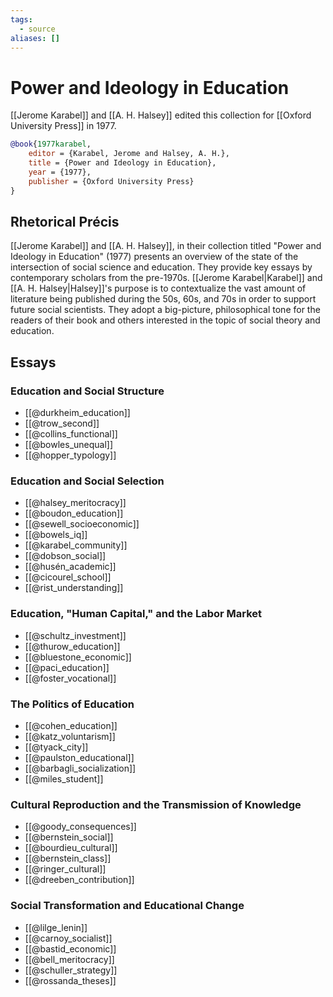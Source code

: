 ```yaml
---
tags:
  - source
aliases: []
---
```

# Power and Ideology in Education
[[Jerome Karabel]] and [[A. H. Halsey]] edited this collection for [[Oxford University Press]] in 1977.

```bibtex
@book{1977karabel,
	editor = {Karabel, Jerome and Halsey, A. H.},
	title = {Power and Ideology in Education},
	year = {1977},
	publisher = {Oxford University Press}
}
```

## Rhetorical Précis
[[Jerome Karabel]] and [[A. H. Halsey]], in their collection titled "Power and Ideology in Education" (1977) presents an overview of the state of the intersection of social science and education. They provide key essays by contemporary scholars from the pre-1970s. [[Jerome Karabel|Karabel]] and [[A. H. Halsey|Halsey]]'s purpose is to contextualize the vast amount of literature being published during the 50s, 60s, and 70s in order to support future social scientists. They adopt a big-picture, philosophical tone for the readers of their book and others interested in the topic of social theory and education.

## Essays
### Education and Social Structure
- [[@durkheim_education]]
- [[@trow_second]]
- [[@collins_functional]]
- [[@bowles_unequal]]
- [[@hopper_typology]]

### Education and Social Selection
- [[@halsey_meritocracy]]
- [[@boudon_education]]
- [[@sewell_socioeconomic]]
- [[@bowels_iq]]
- [[@karabel_community]]
- [[@dobson_social]]
- [[@husén_academic]]
- [[@cicourel_school]]
- [[@rist_understanding]]

### Education, "Human Capital," and the Labor Market
- [[@schultz_investment]]
- [[@thurow_education]]
- [[@bluestone_economic]]
- [[@paci_education]]
- [[@foster_vocational]]

### The Politics of Education
- [[@cohen_education]]
- [[@katz_voluntarism]]
- [[@tyack_city]]
- [[@paulston_educational]]
- [[@barbagli_socialization]]
- [[@miles_student]]

### Cultural Reproduction and the Transmission of Knowledge
- [[@goody_consequences]]
- [[@bernstein_social]]
- [[@bourdieu_cultural]]
- [[@bernstein_class]]
- [[@ringer_cultural]]
- [[@dreeben_contribution]]

### Social Transformation and Educational Change
- [[@lilge_lenin]]
- [[@carnoy_socialist]]
- [[@bastid_economic]]
- [[@bell_meritocracy]]
- [[@schuller_strategy]]
- [[@rossanda_theses]]
